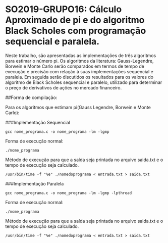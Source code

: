 # SO2019-GRUPO16: Cálculo Aproximado de pi e do algoritmo Black Scholes com programação sequencial e paralela.
Neste trabalho, são apresentadas as implementações de três algoritmos para estimar o número pi. Os algoritmos da literatura: Gauss-Legendre, Borwein e Monte Carlo serão comparados em termos de tempo de execução e precisão com relação à suas implementações sequencial e paralela.
Em seguida serão discutidos os resultados para os valores do algoritmo de Black Scholes sequencial e paralelo, utilizado para determinar o preço de derivativos de ações no mercado financeiro.

##Forma de compilação:

Para os algoritmos que estimam pi(Gauss Legendre, Borwein e Monte Carlo):

###Implementação Sequencial
```
gcc nome_programa.c -o nome_programa -lm -lgmp 
```
Forma de execução normal:
```
./nome_programa
```
Método de execução para que a saída seja printada no arquivo saida.txt e o tempo de execução seja calculado.
```
/usr/bin/time -f "%e" ./nomedoprograma < entrada.txt > saida.txt
```

###Implementação Paralela
```
gcc nome_programa.c -o nome_programa -lm -lgmp -lpthread
```
Forma de execução normal:
```
./nome_programa
```
Método de execução para que a saída seja printada no arquivo saida.txt e o tempo de execução seja calculado.
```
/usr/bin/time -f "%e" ./nomedoprograma < entrada.txt > saida.txt
```
